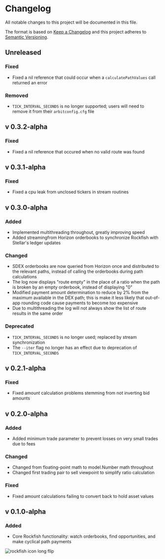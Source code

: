 # Changelog
All notable changes to this project will be documented in this file.

The format is based on [Keep a Changelog](http://keepachangelog.com/en/1.0.0/)
and this project adheres to [Semantic Versioning](http://semver.org/spec/v2.0.0.html).

## Unreleased
### Fixed
- Fixed a nil reference that could occur when a `calculatePathValues` call returned an error
### Removed
- `TICK_INTERVAL_SECONDS` is no longer supported; users will need to remove it from their `arbitconfig.cfg` file

## v 0.3.2-alpha

### Fixed
- Fixed a nil reference that occured when no valid route was found

## v 0.3.1-alpha
### Fixed
- Fixed a cpu leak from unclosed tickers in stream routines

## v 0.3.0-alpha

### Added
- Implemented multithreading throughout, greatly improving speed
- Added streamingfrom Horizon orderbooks to synchronize Rockfish with Stellar's ledger updates

### Changed
- SDEX orderbooks are now queried from Horizon once and distributed to the relevant paths, instead of calling the orderbooks during path calculations
- The log now displays "route empty" in the place of a ratio when the path is broken by an empty orderbook, instead of displaying "0"
- Modified payment amount determination to reduce by 2% from the maximum available in the DEX path; this is make it less likely that out-of-app rounding code cause payments to become too expensive
- Due to multithreading the log will not always show the list of route results in the same order

### Deprecated
- `TICK_INTERVAL_SECONDS` is no longer used; replaced by stream synchronization
- The `--iter` flag no longer has an effect due to deprecation of `TICK_INTERVAL_SECONDS`



## v 0.2.1-alpha
### Fixed
- Fixed amount calculation problems stemming from not inverting bid amounts


## v 0.2.0-alpha
### Added
- Added minimum trade parameter to prevent losses on very small trades due to fees
### Changed
- Changed from floating-point math to model.Number math throughout
- Changed first trading pair to sell viewpoint to simplify ratio calculation
### Fixed
- Fixed amount calculations failing to convert back to hold asset values


## v 0.1.0-alpha
### Added
- Core Rockfish functionality: watch orderbooks, find opportunities, and make cyclical path payments

![rockfish icon long flip](https://user-images.githubusercontent.com/43561569/52517024-0c518c00-2bfa-11e9-9cd0-e2443d7868f1.png)
